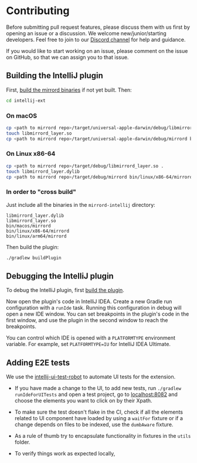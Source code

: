 # Contributing

Before submitting pull request features, please discuss them with us first by opening an issue or a discussion.
We welcome new/junior/starting developers. Feel free to join to our [Discord channel](https://discord.gg/metalbear) for help and guidance.

If you would like to start working on an issue, please comment on the issue on GitHub, so that we can assign you to that
issue.

## Building the IntelliJ plugin

First, [build the mirrord binaries](https://github.com/metalbear-co/mirrord/blob/main/CONTRIBUTING.md#build-and-run-mirrord) if not yet built. Then:

```bash
cd intellij-ext
```

### On macOS

```bash
cp <path to mirrord repo>/target/universal-apple-darwin/debug/libmirrord_layer.dylib .
touch libmirrord_layer.so
cp <path to mirrord repo>/target/universal-apple-darwin/debug/mirrord bin/macos/
```

### On Linux x86-64

```bash
cp <path to mirrord repo>/target/debug/libmirrord_layer.so .
touch libmirrord_layer.dylib
cp <path to mirrord repo>/target/debug/mirrord bin/linux/x86-64/mirrord
```

### In order to "cross build"
Just include all the binaries in the `mirrord-intellij` directory:
```text
libmirrord_layer.dylib
libmirrord_layer.so
bin/macos/mirrord
bin/linux/x86-64/mirrord
bin/linux/arm64/mirrord
```

Then build the plugin:
```bash
./gradlew buildPlugin
```

## Debugging the IntelliJ plugin

To debug the IntelliJ plugin, first [build the plugin](#building-the-intellij-plugin).

Now open the plugin's code in IntelliJ IDEA. Create a new Gradle run configuration with a `runIde` task.
Running this configuration in debug will open a new IDE window.
You can set breakpoints in the plugin's code in the first window, and use the plugin in the second window to reach the breakpoints.

You can control which IDE is opened with a `PLATFORMTYPE` environment variable. For example, set `PLATFORMTYPE=IU` for IntelliJ IDEA Ultimate.


## Adding E2E tests

We use the [intellij-ui-test-robot](https://github.com/JetBrains/intellij-ui-test-robot) to automate UI tests for the extension.

- If you have made a change to the UI, to add new tests, run `./gradlew runIdeForUITests` and open a test project,
go to [localhost:8082](http://localhost:8082) and choose the elements you want to click on by their Xpath.

- To make sure the test doesn't flake in the CI, check if all the elements related to UI component have loaded by using
 a `waitFor` fixture or if a change depends on files to be indexed, use the `dumbAware` fixture.

- As a rule of thumb try to encapsulate functionality in fixtures in the `utils` folder.

- To verify things work as expected locally, 



